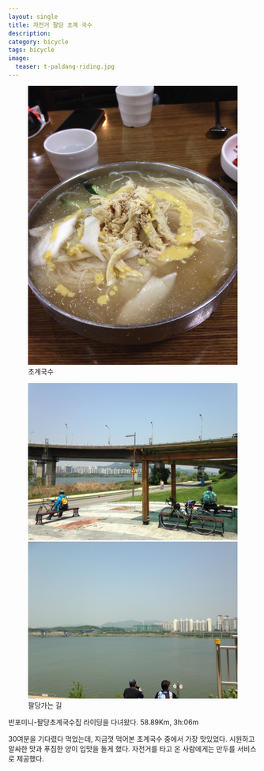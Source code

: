 ```yaml
---
layout: single
title: 자전거 팔당 초계 국수 
description: 
category: bicycle
tags: bicycle
image:
  teaser: t-paldang-riding.jpg
---
```


<figure>
	<img src="/images/140501/IMG_4434.JPG" alt="">
	<figcaption>초계국수 </figcaption>
</figure>

<figure class="half">
	<img src="/images/140501/IMG_4424.JPG" alt="">
	<img src="/images/140501/IMG_4426.JPG" alt="">
	<figcaption>팔당가는 길</figcaption>
</figure>

반포미니-팔당초계국수집 라이딩을 다녀왔다. 58.89Km, 3h:06m

30여분을 기다렸다 먹었는데, 지금껏 먹어본 초계국수 중에서 가장 맛있었다. 시원하고 알싸한 맛과 푸짐한
양이 입맛을 돌게 했다. 자전거를 타고 온 사람에게는 만두를 서비스로 제공했다.

